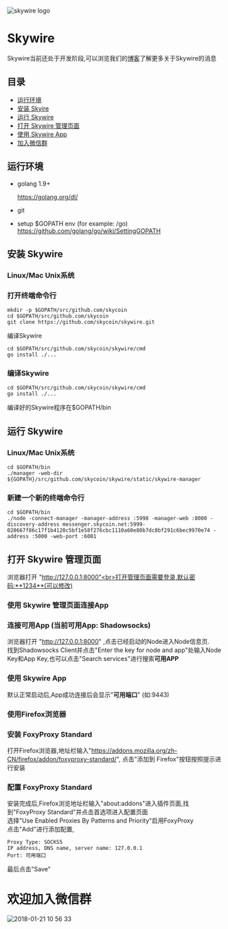 ![skywire logo](https://user-images.githubusercontent.com/26845312/32426764-3495e3d8-c282-11e7-8fe8-8e60e90cb906.png)

# Skywire
Skywire当前还处于开发阶段,可以浏览我们的[博客](https://blog.skycoin.net/tags/skywire/)了解更多关于Skywire的消息

## 目录
* [运行环境](#requirements)
* [安装 Skyire](#install-skywire)
* [运行 Skywire](#run-skywire)
* [打开 Skywire 管理页面](#open-skywire-manager)
* [使用 Skywire App](#use-skywire-app)
* [加入微信群](#wechat)

<a name="requirements"></a>

## 运行环境
* golang 1.9+

  https://golang.org/dl/

* git

* setup $GOPATH env (for example: /go)
  https://github.com/golang/go/wiki/SettingGOPATH

<a name="install-skywire"></a>

## 安装 Skywire

### Linux/Mac Unix系统

### 打开终端命令行
```
mkdir -p $GOPATH/src/github.com/skycoin
cd $GOPATH/src/github.com/skycoin
git clone https://github.com/skycoin/skywire.git
```

编译Skywire
```
cd $GOPATH/src/github.com/skycoin/skywire/cmd
go install ./...
```

### 编译Skywire
```
cd $GOPATH/src/github.com/skycoin/skywire/cmd
go install ./...
```
编译好的Skywire程序在$GOPATH/bin

<a name="run-skywire"></a>

## 运行 Skywire

### Linux/Mac Unix系统
```
cd $GOPATH/bin
./manager -web-dir ${GOPATH}/src/github.com/skycoin/skywire/static/skywire-manager
```

### 新建一个新的终端命令行

```
cd $GOPATH/bin
./node -connect-manager -manager-address :5998 -manager-web :8000 -discovery-address messenger.skycoin.net:5999-028667f86c17f1b4120c5bf1e58f276cbc1110a60e80b7dc8bf291c6bec9970e74 -address :5000 -web-port :6001
```

<a name="open-skywire-manager"></a>

## 打开 Skywire 管理页面

浏览器打开 "http://127.0.0.1:8000"<br>打开管理页面需要登录,默认密码:**1234**(可以修改)

### 使用 Skywire 管理页面连接App

### 连接可用App (当前可用App: Shadowsocks)
浏览器打开 "http://127.0.0.1:8000" ,点击已经启动的Node进入Node信息页.<br>找到Shadowsocks Client并点击"Enter the key for node and app"处输入Node Key和App Key,也可以点击"Search services"进行搜索**可用APP**

<a name="use-skywire-app"></a>

### 使用 Skywire App
默认正常启动后,App成功连接后会显示"**可用端口**" (如:9443)

### 使用Firefox浏览器

### 安装 FoxyProxy Standard
打开Firefox浏览器,地址栏输入"https://addons.mozilla.org/zh-CN/firefox/addon/foxyproxy-standard/", 点击"添加到 Firefox"按钮按照提示进行安装

### 配置 FoxyProxy Standard
安装完成后,Firefox浏览地址栏输入"about:addons"进入插件页面,找到"FoxyProxy Standard"并点击首选项进入配置页面<br>选择"Use Enabled Proxies By Patterns and Priority"启用FoxyProxy<br>
点击"Add"进行添加配置,
```
Proxy Type: SOCKS5
IP address, DNS name, server name: 127.0.0.1
Port: 可用端口
```
最后点击"Save"


<a name="wechat"></a>

# 欢迎加入微信群

![2018-01-21 10 56 33](https://user-images.githubusercontent.com/1639632/35190343-ccc1f2ca-fe99-11e7-85c3-a71a0f10d375.png)